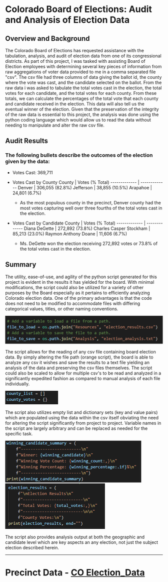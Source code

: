 # Colorado Board of Elections: Audit and Analysis of Election Data
## Overview and Background
The Colorado Board of Elections has requested assistance with the tabulation, analysis, and audit of election data from one of its congressional districts. As part of this project, I was tasked with assisting Board of Election employees with determining several key pieces of information from raw aggregations of voter data provided to me in a comma separated file "csv". The csv file had three columns of data giving the ballot id, the county where the vote was cast, and the candidate selected on the ballot. From the raw data i was asked to tabulate the total votes cast in the election, the total votes for each candidate, and the total votes for each county. From these totals, we can calculate the percentages of the total vote that each county and candidate received in the election. This data will also tell us the eventual winner of the election.  Given that the preservation of the integrity of the raw data is essential to this project, the analysis was done using the python coding language which would allow us to read the data without needing to manipulate and alter the raw csv file.
## Audit Results
### The following bullets describe the outcomes of the election given by the data:
- Votes Cast: 369,711
- Votes Cast by County
  County        | Votes (% Total)
  ------------- | -------------
  Denver        | 306,055 (82.8%)
  Jefferson     | 38,855 (10.5%)
  Arapahoe      | 24,801 (6.7%)
  
  - As the most populous county in the precinct, Denver county had the most votes capturing well over three fourths of the total votes cast in the election. 

- Votes Cast by Candidate
  County        | Votes (% Total)
  ------------- | -------------
  Diana DeGette           | 272,892 (73.8%)
  Charles Casper Stockham | 85,213 (23.0%)
  Raymon Anthony Doane    | 11,606 (6.7%)
  
  - Ms. DeGette won the election receiving 272,892 votes or 73.8% of the total votes cast in the election. 

## Summary
The utility, ease-of-use, and agility of the python script generated for this project is evident in the results it has yielded for the board. With minimal modifications, the script could also be utilized for a variety of other purposes by the Board especially as it pertains to efficiently analyzing Colorado election data. One of the primary advantages is that the code does not need to be modified to accommodate files with differing categorical values, titles, or other naming conventions. 

![Load and Save Files](/Resources/load_save%20files.png)

The script allows for the reading of any csv file containing board election data. By simply altering the file path (orange script), the board is able to analyze any csv it wishes and save the results to a text file yielding an analysis of the data and preserving the csv files themselves. The script could also be scaled to allow for multiple csv's to be read and analyzed in a significantly expedited fashion as compared to manual analysis of each file individually. 

![Lists and Dictionaries](/Resources/Lists_Dictionaries.png)

The script also utilizes empty list and dictionary sets (key and value pairs) which are populated using the data within the csv itself obviating the need for altering the script significantly from project to project. Variable names in the script are largely arbitrary and can be replaced as needed for the specific task. 

![Candidate Outcomes](/Resources/Candidate_Outcomes.png)
![County Outcomes](/Resources/County_Outcomes.png)

The script also provides analysis output at both the geographic and candidate level which are key aspects an any election, not just the subject election described herein.

----------------
# Precinct Data - [CO Election_Data](/Resources/election_results.csv)
 

